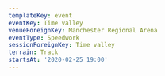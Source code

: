 ```yaml
---
templateKey: event
eventKey: Time valley
venueForeignKey: Manchester Regional Arena
eventType: Speedwork
sessionForeignKey: Time valley
terrain: Track
startsAt: '2020-02-25 19:00'
---
```

